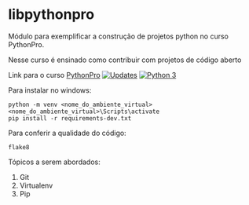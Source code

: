# libpythonpro
Módulo para exemplificar a construção de projetos python no curso PythonPro.

Nesse curso é ensinado como contribuir com projetos de código aberto

Link para o curso [PythonPro](https://www.dev.pro.br/)
[![Updates](https://pyup.io/repos/github/Marcondysbezerra/libpythonpro/shield.svg)](https://pyup.io/repos/github/Marcondysbezerra/libpythonpro/)
[![Python 3](https://pyup.io/repos/github/Marcondysbezerra/libpythonpro/python-3-shield.svg)](https://pyup.io/repos/github/Marcondysbezerra/libpythonpro/)

Para instalar no windows:

```colsole
python -m venv <nome_do_ambiente_virtual>
<nome_do_ambiente_virtual>\Scripts\activate
pip install -r requirements-dev.txt
```
Para conferir a qualidade do código:

````commandline
flake8
````


Tópicos a serem abordados:
1. Git
2. Virtualenv
3. Pip